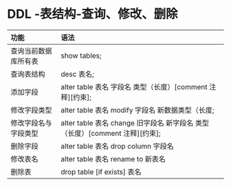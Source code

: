 # DDL -表结构-查询、修改、删除
|   功能    |     语法    | 
|   :---   |    :----  | 
| 查询当前数据库所有表|show tables;|
| 查询表结构   |desc 表名;|
| 添加字段  |alter table 表名 字段名 类型（长度）[comment 注释][约束];|
| 修改字段类型|alter table 表名 modify 字段名 新数据类型（长度;|
|修改字段名与字段类型|alter table 表名 change 旧字段名 新字段名 类型（长度）[comment 注释][约束];|
|删除字段|alter table 表名 drop column 字段名|
|修改表名|alter table 表名 rename to 新表名|
|删除表|drop table [if exists] 表名|
